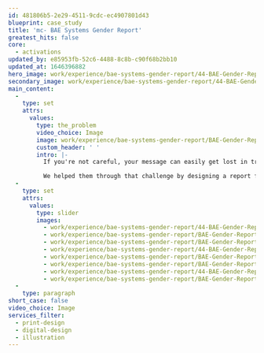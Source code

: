 ```yaml
---
id: 481806b5-2e29-4511-9cdc-ec4907801d43
blueprint: case_study
title: 'mc- BAE Systems Gender Report'
greatest_hits: false
core:
  - activations
updated_by: e85953fb-52c6-4488-8c8b-c90f68b2bb10
updated_at: 1646396882
hero_image: work/experience/bae-systems-gender-report/44-BAE-Gender-Report-2020-Full-Image.jpg
secondary_image: work/experience/bae-systems-gender-report/44-BAE-Gender-Report-2020-Secondary-Image.jpg
main_content:
  -
    type: set
    attrs:
      values:
        type: the_problem
        video_choice: Image
        image: work/experience/bae-systems-gender-report/BAE-Gender-Report-18-Experience-Large-927x522.jpg
        custom_header: ' '
        intro: |-
          If you're not careful, your message can easily get lost in translation. That's doubly true when your message is based on hefty reports and analytical data. But that's exactly the challenge BAE Systems came to us with. Their yearly gender report is designed to help employees understand their progress towards gender equality.

          We helped them through that challenge by designing a report featuring creative infographics, charts and tables. The visuals both retain BAE Systems’ branding and bring the data to life. This not only makes for an engaging read, but it also highlights the value that BAE Systems puts on promoting equal opportunities.
  -
    type: set
    attrs:
      values:
        type: slider
        images:
          - work/experience/bae-systems-gender-report/44-BAE-Gender-Report-2020-Large-Image-3.jpg
          - work/experience/bae-systems-gender-report/BAE-Gender-Report-18-Experience-Small-740x416.25-2.jpg
          - work/experience/bae-systems-gender-report/BAE-Gender-Report-18-Experience-Small-740x416.25-1.jpg
          - work/experience/bae-systems-gender-report/44-BAE-Gender-Report-2020-Large-Image-2.jpg
          - work/experience/bae-systems-gender-report/BAE-Gender-Report-18-Experience-Small-740x416.25-4.jpg
          - work/experience/bae-systems-gender-report/BAE-Gender-Report-18-Experience-Small-740x416.25-3.jpg
          - work/experience/bae-systems-gender-report/44-BAE-Gender-Report-2020-Large-Image.jpg
          - work/experience/bae-systems-gender-report/BAE-Gender-Report-18-Experience-Full-Image-1360x768.5.jpg
  -
    type: paragraph
short_case: false
video_choice: Image
services_filter:
  - print-design
  - digital-design
  - illustration
---
```

